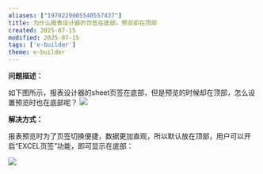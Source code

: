 ```yaml
---
aliases: ["1970229005540557437"]
title: 为什么报表设计器的页签在底部，预览却在顶部
created: 2025-07-15
modified: 2025-07-15
tags: ['e-builder']
theme: e-builder
---
```


**问题描述：**

如下图所示，报表设计器的sheet页签在底部，但是预览的时候却在顶部，怎么设置预览时也在底部呢？ **![](182f018b50bfa8e7f7ab92a8d22d09db.jpg)**

**解决方式：**

报表预览时为了页签切换便捷，数据更加直观，所以默认放在顶部，用户可以开启“EXCEL页签”功能，即可显示在底部：

![](4dff4e943d8084d6d056e8d7662d42f3.jpg)